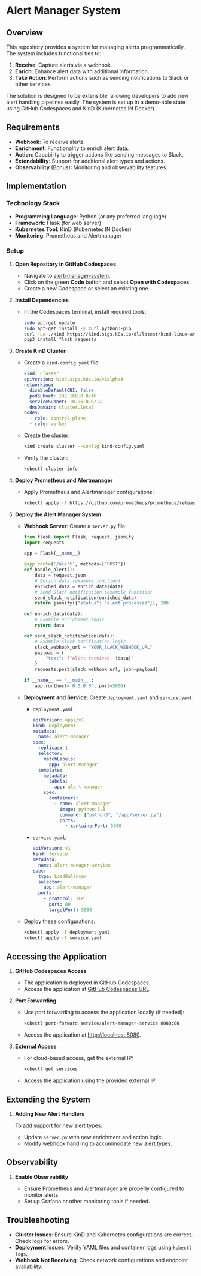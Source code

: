 # Alert Manager System

## Overview

This repository provides a system for managing alerts programmatically. The system includes functionalities to:
1. **Receive**: Capture alerts via a webhook.
2. **Enrich**: Enhance alert data with additional information.
3. **Take Action**: Perform actions such as sending notifications to Slack or other services.

The solution is designed to be extensible, allowing developers to add new alert handling pipelines easily. The system is set up in a demo-able state using GitHub Codespaces and KinD (Kubernetes IN Docker).

## Requirements

- **Webhook**: To receive alerts.
- **Enrichment**: Functionality to enrich alert data.
- **Action**: Capability to trigger actions like sending messages to Slack.
- **Extendability**: Support for additional alert types and actions.
- **Observability** (Bonus): Monitoring and observability features.

## Implementation

### Technology Stack

- **Programming Language**: Python (or any preferred language)
- **Framework**: Flask (for web server)
- **Kubernetes Tool**: KinD (Kubernetes IN Docker)
- **Monitoring**: Prometheus and Alertmanager

### Setup

1. **Open Repository in GitHub Codespaces**

   - Navigate to [alert-manager-system](https://organic-eureka-r44pj6wjqpwpcxjgq.github.dev/).
   - Click on the green **Code** button and select **Open with Codespaces**.
   - Create a new Codespace or select an existing one.

2. **Install Dependencies**

   - In the Codespaces terminal, install required tools:

     ```bash
     sudo apt-get update
     sudo apt-get install -y curl python3-pip
     curl -Lo ./kind https://kind.sigs.k8s.io/dl/latest/kind-linux-amd64 && chmod +x ./kind && sudo mv ./kind /usr/local/bin/kind
     pip3 install flask requests
     ```

3. **Create KinD Cluster**

   - Create a `kind-config.yaml` file:

     ```yaml
     kind: Cluster
     apiVersion: kind.sigs.k8s.io/v1alpha4
     networking:
       disableDefaultCNI: false
       podSubnet: 192.168.0.0/16
       serviceSubnet: 10.96.0.0/12
       dnsDomain: cluster.local
     nodes:
       - role: control-plane
       - role: worker
     ```

   - Create the cluster:

     ```bash
     kind create cluster --config kind-config.yaml
     ```

   - Verify the cluster:

     ```bash
     kubectl cluster-info
     ```

4. **Deploy Prometheus and Alertmanager**

   - Apply Prometheus and Alertmanager configurations:

     ```bash
     kubectl apply -f https://github.com/prometheus/prometheus/releases/download/v2.31.1/prometheus-2.31.1-linux-amd64.tar.gz
     ```

5. **Deploy the Alert Manager System**

   - **Webhook Server**: Create a `server.py` file:

     ```python
     from flask import Flask, request, jsonify
     import requests

     app = Flask(__name__)

     @app.route('/alert', methods=['POST'])
     def handle_alert():
         data = request.json
         # Enrich data (example function)
         enriched_data = enrich_data(data)
         # Send Slack notification (example function)
         send_slack_notification(enriched_data)
         return jsonify({"status": "alert processed"}), 200

     def enrich_data(data):
         # Example enrichment logic
         return data

     def send_slack_notification(data):
         # Example Slack notification logic
         slack_webhook_url = "YOUR_SLACK_WEBHOOK_URL"
         payload = {
             "text": f"Alert received: {data}"
         }
         requests.post(slack_webhook_url, json=payload)

     if __name__ == '__main__':
         app.run(host='0.0.0.0', port=5000)
     ```

   - **Deployment and Service**: Create `deployment.yaml` and `service.yaml`:

     - `deployment.yaml`:

       ```yaml
       apiVersion: apps/v1
       kind: Deployment
       metadata:
         name: alert-manager
       spec:
         replicas: 1
         selector:
           matchLabels:
             app: alert-manager
         template:
           metadata:
             labels:
               app: alert-manager
           spec:
             containers:
               - name: alert-manager
                 image: python:3.8
                 command: ["python3", "/app/server.py"]
                 ports:
                   - containerPort: 5000
       ```

     - `service.yaml`:

       ```yaml
       apiVersion: v1
       kind: Service
       metadata:
         name: alert-manager-service
       spec:
         type: LoadBalancer
         selector:
           app: alert-manager
         ports:
           - protocol: TCP
             port: 80
             targetPort: 5000
       ```

   - Deploy these configurations:

     ```bash
     kubectl apply -f deployment.yaml
     kubectl apply -f service.yaml
     ```

## Accessing the Application

1. **GitHub Codespaces Access**

   - The application is deployed in GitHub Codespaces.
   - Access the application at [GitHub Codespaces URL](https://organic-eureka-r44pj6wjqpwpcxjgq.github.dev/).

2. **Port Forwarding**

   - Use port forwarding to access the application locally (if needed):

     ```bash
     kubectl port-forward service/alert-manager-service 8080:80
     ```

   - Access the application at [http://localhost:8080](http://localhost:8080).

3. **External Access**

   - For cloud-based access, get the external IP:

     ```bash
     kubectl get services
     ```

   - Access the application using the provided external IP.

## Extending the System

1. **Adding New Alert Handlers**

   To add support for new alert types:

   - Update `server.py` with new enrichment and action logic.
   - Modify webhook handling to accommodate new alert types.


## Observability

1. **Enable Observability**

   - Ensure Prometheus and Alertmanager are properly configured to monitor alerts.
   - Set up Grafana or other monitoring tools if needed.

## Troubleshooting

- **Cluster Issues**: Ensure KinD and Kubernetes configurations are correct. Check logs for errors.
- **Deployment Issues**: Verify YAML files and container logs using `kubectl logs`.
- **Webhook Not Receiving**: Check network configurations and endpoint availability.
